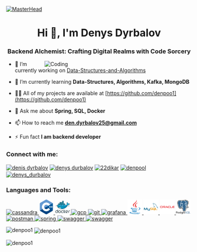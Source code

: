 [![MasterHead](https://steamuserimages-a.akamaihd.net/ugc/1661224712069230981/BFD6A13BBBF6F1A2A7FA6A6DA961E0700E98660A/?imw=1024&imh=576&ima=fit&impolicy=Letterbox&imcolor=%23000000&letterbox=true)](https://denpoo1.io)
<h1 align="center">Hi 👋, I'm Denys Dyrbalov</h1>
<h3 align="center">Backend Alchemist: Crafting Digital Realms with Code Sorcery</h3>
<img align="right" alt="Coding" width="400" src="https://cdn.dribbble.com/users/1162077/screenshots/3848914/programmer.gif">

- 🔭 I’m currently working on [Data-Structures-and-Algorithms](git@github.com:denpoo1/Data-Structures-and-Algorithms.git)

- 🌱 I’m currently learning **Data-Structures, Algorithms, Kafka, MongoDB**

- 👨‍💻 All of my projects are available at [https://github.com/denpoo1](https://github.com/denpoo1)

- 💬 Ask me about **Spring, SQL, Docker**

- 📫 How to reach me **den.dyrbalov25@gmail.com**

- ⚡ Fun fact **I am backend developer**

<h3 align="left">Connect with me:</h3>
<p align="left">
<a href="https://linkedin.com/in/denis dyrbalov" target="blank"><img align="center" src="https://raw.githubusercontent.com/rahuldkjain/github-profile-readme-generator/master/src/images/icons/Social/linked-in-alt.svg" alt="denis dyrbalov" height="30" width="40" /></a>
<a href="https://fb.com/denys durbalov" target="blank"><img align="center" src="https://raw.githubusercontent.com/rahuldkjain/github-profile-readme-generator/master/src/images/icons/Social/facebook.svg" alt="denys durbalov" height="30" width="40" /></a>
<a href="https://instagram.com/22dikar" target="blank"><img align="center" src="https://raw.githubusercontent.com/rahuldkjain/github-profile-readme-generator/master/src/images/icons/Social/instagram.svg" alt="22dikar" height="30" width="40" /></a>
<a href="https://www.leetcode.com/denpool" target="blank"><img align="center" src="https://raw.githubusercontent.com/rahuldkjain/github-profile-readme-generator/master/src/images/icons/Social/leet-code.svg" alt="denpool" height="30" width="40" /></a>
<a href="https://discord.gg/denys_durbalov" target="blank"><img align="center" src="https://raw.githubusercontent.com/rahuldkjain/github-profile-readme-generator/master/src/images/icons/Social/discord.svg" alt="denys_durbalov" height="30" width="40" /></a>
</p>

<h3 align="left">Languages and Tools:</h3>
<p align="left">
  <a href="https://cassandra.apache.org/" target="_blank" rel="noreferrer">
    <img src="https://www.vectorlogo.zone/logos/apache_cassandra/apache_cassandra-icon.svg" alt="cassandra" width="40" height="40"/>
  </a>
  <a href="https://www.w3schools.com/cpp/" target="_blank" rel="noreferrer">
    <img src="https://raw.githubusercontent.com/devicons/devicon/master/icons/cplusplus/cplusplus-original.svg" alt="cplusplus" width="40" height="40"/>
  </a>
  <a href="https://www.docker.com/" target="_blank" rel="noreferrer">
    <img src="https://raw.githubusercontent.com/devicons/devicon/master/icons/docker/docker-original-wordmark.svg" alt="docker" width="40" height="40"/>
  </a>
  <a href="https://cloud.google.com" target="_blank" rel="noreferrer">
    <img src="https://www.vectorlogo.zone/logos/google_cloud/google_cloud-icon.svg" alt="gcp" width="40" height="40"/>
  </a>
  <a href="https://git-scm.com/" target="_blank" rel="noreferrer">
    <img src="https://www.vectorlogo.zone/logos/git-scm/git-scm-icon.svg" alt="git" width="40" height="40"/>
  </a>
  <a href="https://grafana.com" target="_blank" rel="noreferrer">
    <img src="https://www.vectorlogo.zone/logos/grafana/grafana-icon.svg" alt="grafana" width="40" height="40"/>
  </a>
  <a href="https://www.java.com" target="_blank" rel="noreferrer">
    <img src="https://raw.githubusercontent.com/devicons/devicon/master/icons/java/java-original.svg" alt="java" width="40" height="40"/>
  </a>
  <a href="https://www.mysql.com/" target="_blank" rel="noreferrer">
    <img src="https://raw.githubusercontent.com/devicons/devicon/master/icons/mysql/mysql-original-wordmark.svg" alt="mysql" width="40" height="40"/>
  </a>
  <a href="https://www.oracle.com/" target="_blank" rel="noreferrer">
    <img src="https://raw.githubusercontent.com/devicons/devicon/master/icons/oracle/oracle-original.svg" alt="oracle" width="40" height="40"/>
  </a>
  <a href="https://www.postgresql.org" target="_blank" rel="noreferrer">
    <img src="https://raw.githubusercontent.com/devicons/devicon/master/icons/postgresql/postgresql-original-wordmark.svg" alt="postgresql" width="40" height="40"/>
  </a>
  <a href="https://postman.com" target="_blank" rel="noreferrer">
    <img src="https://www.vectorlogo.zone/logos/getpostman/getpostman-icon.svg" alt="postman" width="40" height="40"/>
  </a>
  <a href="https://spring.io/" target="_blank" rel="noreferrer">
    <img src="https://www.vectorlogo.zone/logos/springio/springio-icon.svg" alt="spring" width="40" height="40"/>
  </a>
  <a href="https://static-00.iconduck.com/assets.00/swagger-icon-512x512-halz44im.png" target="_blank" rel="noreferrer">
    <img src="https://static-00.iconduck.com/assets.00/swagger-icon-512x512-halz44im.png" alt="swagger" width="40" height="40"/>
  </a>
   </a>
  <a href="https://upload.wikimedia.org/wikipedia/commons/thumb/3/38/Prometheus_software_logo.svg/2066px-Prometheus_software_logo.svg.png" target="_blank" rel="noreferrer">
    <img src="https://upload.wikimedia.org/wikipedia/commons/thumb/3/38/Prometheus_software_logo.svg/2066px-Prometheus_software_logo.svg.png" alt="swagger" width="40" height="40"/>
  </a>
</p>

<p><img align="left" src="https://github-readme-stats.vercel.app/api/top-langs?username=denpoo1&show_icons=true&locale=en&layout=compact" alt="denpoo1" /></p>

<p>&nbsp;<img align="center" src="https://github-readme-stats.vercel.app/api?username=denpoo1&show_icons=true&locale=en" alt="denpoo1" /></p>

<p><img align="center" src="https://github-readme-streak-stats.herokuapp.com/?user=denpoo1&" alt="denpoo1" /></p>
